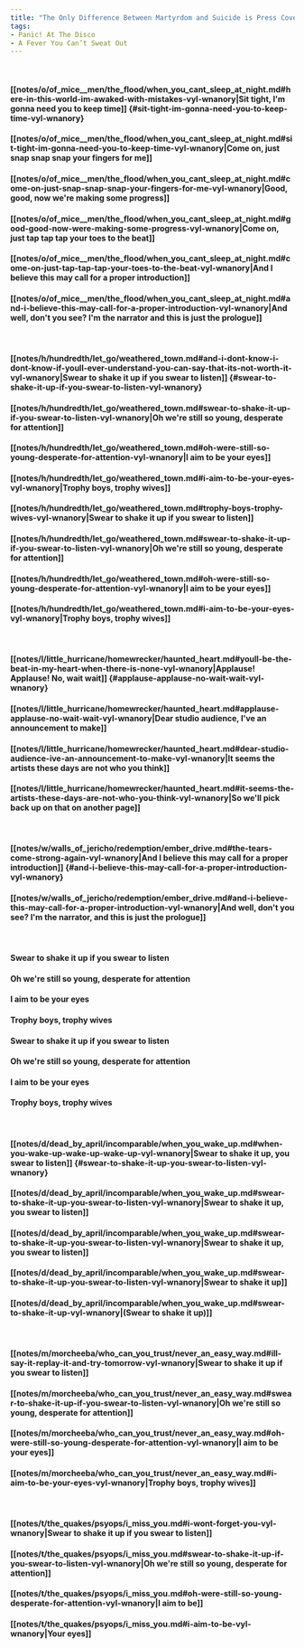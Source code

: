 ```yaml
---
title: "The Only Difference Between Martyrdom and Suicide is Press Coverage"
tags:
- Panic! At The Disco
- A Fever You Can’t Sweat Out
---
```

&nbsp;
#### [[notes/o/of_mice__men/the_flood/when_you_cant_sleep_at_night.md#here-in-this-world-im-awaked-with-mistakes-vyl-wnanory|Sit tight, I'm gonna need you to keep time]] {#sit-tight-im-gonna-need-you-to-keep-time-vyl-wnanory}
#### [[notes/o/of_mice__men/the_flood/when_you_cant_sleep_at_night.md#sit-tight-im-gonna-need-you-to-keep-time-vyl-wnanory|Come on, just snap snap snap your fingers for me]]
#### [[notes/o/of_mice__men/the_flood/when_you_cant_sleep_at_night.md#come-on-just-snap-snap-snap-your-fingers-for-me-vyl-wnanory|Good, good, now we're making some progress]]
#### [[notes/o/of_mice__men/the_flood/when_you_cant_sleep_at_night.md#good-good-now-were-making-some-progress-vyl-wnanory|Come on, just tap tap tap your toes to the beat]]
#### [[notes/o/of_mice__men/the_flood/when_you_cant_sleep_at_night.md#come-on-just-tap-tap-tap-your-toes-to-the-beat-vyl-wnanory|And I believe this may call for a proper introduction]]
#### [[notes/o/of_mice__men/the_flood/when_you_cant_sleep_at_night.md#and-i-believe-this-may-call-for-a-proper-introduction-vyl-wnanory|And well, don't you see? I'm the narrator and this is just the prologue]]
&nbsp;
#### [[notes/h/hundredth/let_go/weathered_town.md#and-i-dont-know-i-dont-know-if-youll-ever-understand-you-can-say-that-its-not-worth-it-vyl-wnanory|Swear to shake it up if you swear to listen]] {#swear-to-shake-it-up-if-you-swear-to-listen-vyl-wnanory}
#### [[notes/h/hundredth/let_go/weathered_town.md#swear-to-shake-it-up-if-you-swear-to-listen-vyl-wnanory|Oh we're still so young, desperate for attention]]
#### [[notes/h/hundredth/let_go/weathered_town.md#oh-were-still-so-young-desperate-for-attention-vyl-wnanory|I aim to be your eyes]]
#### [[notes/h/hundredth/let_go/weathered_town.md#i-aim-to-be-your-eyes-vyl-wnanory|Trophy boys, trophy wives]]
#### [[notes/h/hundredth/let_go/weathered_town.md#trophy-boys-trophy-wives-vyl-wnanory|Swear to shake it up if you swear to listen]]
#### [[notes/h/hundredth/let_go/weathered_town.md#swear-to-shake-it-up-if-you-swear-to-listen-vyl-wnanory|Oh we're still so young, desperate for attention]]
#### [[notes/h/hundredth/let_go/weathered_town.md#oh-were-still-so-young-desperate-for-attention-vyl-wnanory|I aim to be your eyes]]
#### [[notes/h/hundredth/let_go/weathered_town.md#i-aim-to-be-your-eyes-vyl-wnanory|Trophy boys, trophy wives]]
&nbsp;
#### [[notes/l/little_hurricane/homewrecker/haunted_heart.md#youll-be-the-beat-in-my-heart-when-there-is-none-vyl-wnanory|Applause! Applause! No, wait wait]] {#applause-applause-no-wait-wait-vyl-wnanory}
#### [[notes/l/little_hurricane/homewrecker/haunted_heart.md#applause-applause-no-wait-wait-vyl-wnanory|Dear studio audience, I've an announcement to make]]
#### [[notes/l/little_hurricane/homewrecker/haunted_heart.md#dear-studio-audience-ive-an-announcement-to-make-vyl-wnanory|It seems the artists these days are not who you think]]
#### [[notes/l/little_hurricane/homewrecker/haunted_heart.md#it-seems-the-artists-these-days-are-not-who-you-think-vyl-wnanory|So we'll pick back up on that on another page]]
&nbsp;
#### [[notes/w/walls_of_jericho/redemption/ember_drive.md#the-tears-come-strong-again-vyl-wnanory|And I believe this may call for a proper introduction]] {#and-i-believe-this-may-call-for-a-proper-introduction-vyl-wnanory}
#### [[notes/w/walls_of_jericho/redemption/ember_drive.md#and-i-believe-this-may-call-for-a-proper-introduction-vyl-wnanory|And well, don't you see? I'm the narrator, and this is just the prologue]]
&nbsp;
#### Swear to shake it up if you swear to listen
#### Oh we're still so young, desperate for attention
#### I aim to be your eyes
#### Trophy boys, trophy wives
#### Swear to shake it up if you swear to listen
#### Oh we're still so young, desperate for attention
#### I aim to be your eyes
#### Trophy boys, trophy wives
&nbsp;
#### [[notes/d/dead_by_april/incomparable/when_you_wake_up.md#when-you-wake-up-wake-up-wake-up-vyl-wnanory|Swear to shake it up, you swear to listen]] {#swear-to-shake-it-up-you-swear-to-listen-vyl-wnanory}
#### [[notes/d/dead_by_april/incomparable/when_you_wake_up.md#swear-to-shake-it-up-you-swear-to-listen-vyl-wnanory|Swear to shake it up, you swear to listen]]
#### [[notes/d/dead_by_april/incomparable/when_you_wake_up.md#swear-to-shake-it-up-you-swear-to-listen-vyl-wnanory|Swear to shake it up, you swear to listen]]
#### [[notes/d/dead_by_april/incomparable/when_you_wake_up.md#swear-to-shake-it-up-you-swear-to-listen-vyl-wnanory|Swear to shake it up]]
#### [[notes/d/dead_by_april/incomparable/when_you_wake_up.md#swear-to-shake-it-up-vyl-wnanory|(Swear to shake it up)]]
&nbsp;
#### [[notes/m/morcheeba/who_can_you_trust/never_an_easy_way.md#ill-say-it-replay-it-and-try-tomorrow-vyl-wnanory|Swear to shake it up if you swear to listen]]
#### [[notes/m/morcheeba/who_can_you_trust/never_an_easy_way.md#swear-to-shake-it-up-if-you-swear-to-listen-vyl-wnanory|Oh we're still so young, desperate for attention]]
#### [[notes/m/morcheeba/who_can_you_trust/never_an_easy_way.md#oh-were-still-so-young-desperate-for-attention-vyl-wnanory|I aim to be your eyes]]
#### [[notes/m/morcheeba/who_can_you_trust/never_an_easy_way.md#i-aim-to-be-your-eyes-vyl-wnanory|Trophy boys, trophy wives]]
&nbsp;
#### [[notes/t/the_quakes/psyops/i_miss_you.md#i-wont-forget-you-vyl-wnanory|Swear to shake it up if you swear to listen]]
#### [[notes/t/the_quakes/psyops/i_miss_you.md#swear-to-shake-it-up-if-you-swear-to-listen-vyl-wnanory|Oh we're still so young, desperate for attention]]
#### [[notes/t/the_quakes/psyops/i_miss_you.md#oh-were-still-so-young-desperate-for-attention-vyl-wnanory|I aim to be]]
#### [[notes/t/the_quakes/psyops/i_miss_you.md#i-aim-to-be-vyl-wnanory|Your eyes]]
